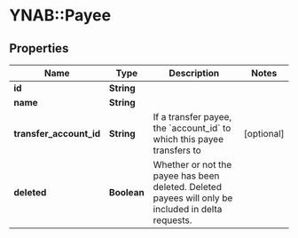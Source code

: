 # YNAB::Payee

## Properties

| Name | Type | Description | Notes |
| ---- | ---- | ----------- | ----- |
| **id** | **String** |  |  |
| **name** | **String** |  |  |
| **transfer_account_id** | **String** | If a transfer payee, the &#x60;account_id&#x60; to which this payee transfers to | [optional] |
| **deleted** | **Boolean** | Whether or not the payee has been deleted.  Deleted payees will only be included in delta requests. |  |

